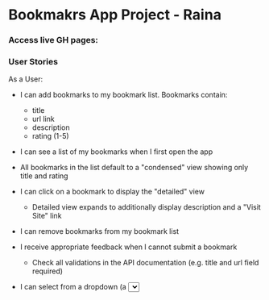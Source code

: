 # Bookmakrs App Project - Raina 

### Access live GH pages:  

### User Stories
As a User:
- I can add bookmarks to my bookmark list. Bookmarks contain:
  - title
  - url link
  - description
  - rating (1-5)
  
- I can see a list of my bookmarks when I first open the app
 - All bookmarks in the list default to a "condensed" view showing only title and rating

- I can click on a bookmark to display the "detailed" view
  - Detailed view expands to additionally display description and a "Visit Site" link

- I can remove bookmarks from my bookmark list

- I receive appropriate feedback when I cannot submit a bookmark
  - Check all validations in the API documentation (e.g. title and url field required)

- I can select from a dropdown (a <select> element) a "minimum rating" to filter the list by all bookmarks rated at or above the chosen selection